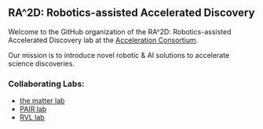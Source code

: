 ## RA^2D: Robotics-assisted Accelerated Discovery

Welcome to the GitHub organization of the RA^2D: Robotics-assisted Accelerated Discovery lab at the [Acceleration Consortium](https://acceleration.utoronto.ca/).

Our mission is to introduce novel robotic & AI solutions to accelerate science discoveries.

### Collaborating Labs:
- [the matter lab](https://www.matter.toronto.edu/)
- [PAIR lab](https://www.pair.toronto.edu/)
- [RVL lab](https://rvl.cs.toronto.edu/)
